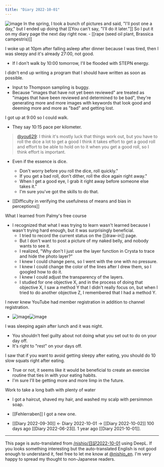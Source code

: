 ```yaml
---
title: "Diary 2022-10-01"
---
```



![image](https://gyazo.com/bca05549bb54439d0e3a75e027972918/thumb/1000)
In the spring, I took a bunch of pictures and said, "I'll post one a day," but I ended up doing that [[You can't say, "I'll do it later."]] So I put it on my diary page the next day right now.
    - [[rape (seed oil plant, Brassica campestris)]]

I woke up at 10pm after falling asleep after dinner because I was tired, then I was sleepy and it's already 27:00, not good.
- If I don't walk by 10:00 tomorrow, I'll be flooded with STEPN energy.

I didn't end up writing a program that I should have written as soon as possible.
- Input to Thompson sampling is buggy.
- Because "images that have not yet been reviewed" are treated as "images that have been reviewed and determined to be bad", they're generating more and more images with keywords that look good and deeming more and more as "bad" and getting lost.

I got up at 9:00 so I could walk.
- They say 10:15 pace per kilometer.

> [@you629](https://twitter.com/you629/status/1575716421866164225?s=21&t=UeO03fOfR8_-IcTRpJrNug): I think it's mostly luck that things work out, but you have to roll the dice a lot to get a good I think it takes effort to get a good roll and effort to be able to hold on to it when you get a good roll, so I think effort is important.
- Even if the essence is dice.
    - Don't worry before you roll the dice, roll quickly."
    - If you get a bad roll, don't dither, roll the dice again right away."
    - When I get a good eye, I grab it right away before someone else takes it."
    - I'm sure you've got the skills to do that.

- [[Difficulty in verifying the usefulness of means and bias in perceptions]]

What I learned from Palmy's free course
- I recognized that what I was trying to learn wasn't learned because I wasn't trying hard enough, but it was surprisingly beneficial.
    - I tried to record the current status on the [[draw-in]] page.
    - But I don't want to post a picture of my naked belly, and nobody wants to see it.
    - I realized, "Why don't I just use the layer function in Crysta to trace and hide the photo layer?"
    - I knew I could change pens, so I went with the one with no pressure.
    - I knew I could change the color of the lines after I drew them, so I googled how to do it.
    - I knew I could adjust the transparency of the layers.
    - I studied for one objective X, and in the process of doing that objective X, I saw a method Y that I didn't really focus on, but when I tried to do another objective Z, I remembered that I had a method Y.


I never knew YouTube had member registration in addition to channel registration.
- ![image](https://gyazo.com/52252b1e740cd478c563e7f5666d4dc7/thumb/1000)![image](https://gyazo.com/a452c615f3802cebdf8038243251fbe2/thumb/1000)


I was sleeping again after lunch and it was night.
- You shouldn't feel guilty about not doing what you set out to do on your day off.
- It's right to "rest" on your days off.

I saw that if you want to avoid getting sleepy after eating, you should do 10 slow squats right after eating.
- True or not, it seems like it would be beneficial to create an exercise routine that ties in with your eating habits.
- I'm sure I'll be getting more and more limp in the future.

Work to take a long bath with plenty of water
- I got a haircut, shaved my hair, and washed my scalp with persimmon soap.

- [[Fehlerraben]] I got a new one.

- [[Diary 2022-09-30]] ← Diary 2022-10-01 → [[Diary 2022-10-02]]
100 days ago [[Diary 2022-06-23]].
1 year ago [[Diary 2021-10-01]].
---
This page is auto-translated from [/nishio/日記2022-10-01](https://scrapbox.io/nishio/日記2022-10-01) using DeepL. If you looks something interesting but the auto-translated English is not good enough to understand it, feel free to let me know at [@nishio_en](https://twitter.com/nishio_en). I'm very happy to spread my thought to non-Japanese readers.